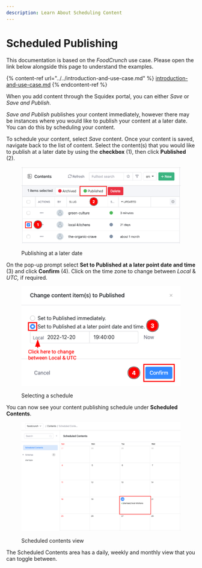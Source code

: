 ```yaml
---
description: Learn About Scheduling Content
---
```


# Scheduled Publishing

This documentation is based on the _FoodCrunch_ use case. Please open the link below alongside this page to understand the examples.

{% content-ref url="../../introduction-and-use-case.md" %}
[introduction-and-use-case.md](../../introduction-and-use-case.md)
{% endcontent-ref %}

When you add content through the Squidex portal, you can either _Save_ or _Save and Publish_.

_Save and Publish_ publishes your content immediately, however there may be instances where you would like to publish your content at a later date. You can do this by scheduling your content.

To schedule your content, select _Save_ content. Once your content is saved, navigate back to the list of content. Select the content(s) that you would like to publish at a later date by using the **checkbox** (1), then click **Published** (2).

<figure><img src="../../../.gitbook/assets/2022-12-20_19-35.png" alt=""><figcaption><p>Publishing at a later date</p></figcaption></figure>

On the pop-up prompt select **Set to Published at a later point date and time** (3) and click **Confirm** (4). Click on the time zone to change between _Local_ & _UTC,_ if required.

<div align="left">

<figure><img src="../../../.gitbook/assets/2022-12-20_19-40.png" alt=""><figcaption><p>Selecting a schedule</p></figcaption></figure>

</div>

You can now see your content publishing schedule under **Scheduled Contents**.

<figure><img src="../../../.gitbook/assets/2022-12-20_19-42.png" alt=""><figcaption><p>Scheduled contents view</p></figcaption></figure>

The Scheduled Contents area has a daily, weekly and monthly view that you can toggle between.
